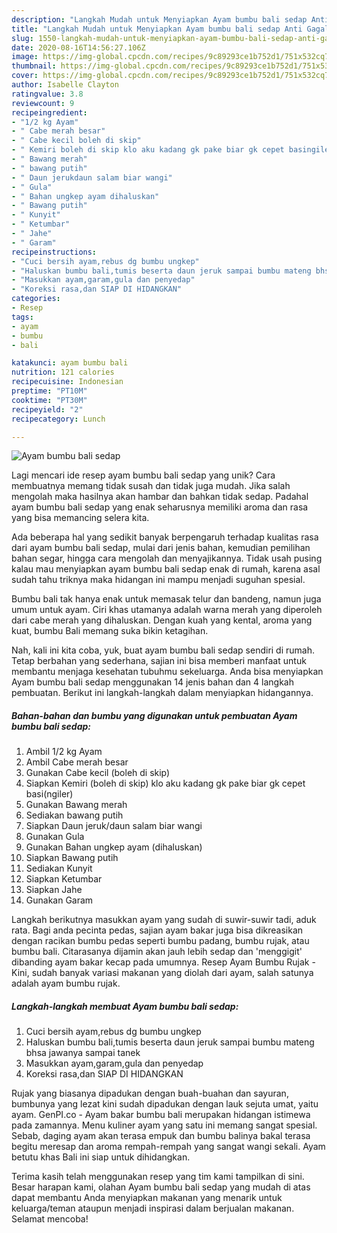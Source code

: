 ```yaml
---
description: "Langkah Mudah untuk Menyiapkan Ayam bumbu bali sedap Anti Gagal"
title: "Langkah Mudah untuk Menyiapkan Ayam bumbu bali sedap Anti Gagal"
slug: 1550-langkah-mudah-untuk-menyiapkan-ayam-bumbu-bali-sedap-anti-gagal
date: 2020-08-16T14:56:27.106Z
image: https://img-global.cpcdn.com/recipes/9c89293ce1b752d1/751x532cq70/ayam-bumbu-bali-sedap-foto-resep-utama.jpg
thumbnail: https://img-global.cpcdn.com/recipes/9c89293ce1b752d1/751x532cq70/ayam-bumbu-bali-sedap-foto-resep-utama.jpg
cover: https://img-global.cpcdn.com/recipes/9c89293ce1b752d1/751x532cq70/ayam-bumbu-bali-sedap-foto-resep-utama.jpg
author: Isabelle Clayton
ratingvalue: 3.8
reviewcount: 9
recipeingredient:
- "1/2 kg Ayam"
- " Cabe merah besar"
- " Cabe kecil boleh di skip"
- " Kemiri boleh di skip klo aku kadang gk pake biar gk cepet basingiler"
- " Bawang merah"
- " bawang putih"
- " Daun jerukdaun salam biar wangi"
- " Gula"
- " Bahan ungkep ayam dihaluskan"
- " Bawang putih"
- " Kunyit"
- " Ketumbar"
- " Jahe"
- " Garam"
recipeinstructions:
- "Cuci bersih ayam,rebus dg bumbu ungkep"
- "Haluskan bumbu bali,tumis beserta daun jeruk sampai bumbu mateng bhsa jawanya sampai tanek"
- "Masukkan ayam,garam,gula dan penyedap"
- "Koreksi rasa,dan SIAP DI HIDANGKAN"
categories:
- Resep
tags:
- ayam
- bumbu
- bali

katakunci: ayam bumbu bali 
nutrition: 121 calories
recipecuisine: Indonesian
preptime: "PT10M"
cooktime: "PT30M"
recipeyield: "2"
recipecategory: Lunch

---
```



![Ayam bumbu bali sedap](https://img-global.cpcdn.com/recipes/9c89293ce1b752d1/751x532cq70/ayam-bumbu-bali-sedap-foto-resep-utama.jpg)

Lagi mencari ide resep ayam bumbu bali sedap yang unik? Cara membuatnya memang tidak susah dan tidak juga mudah. Jika salah mengolah maka hasilnya akan hambar dan bahkan tidak sedap. Padahal ayam bumbu bali sedap yang enak seharusnya memiliki aroma dan rasa yang bisa memancing selera kita.

Ada beberapa hal yang sedikit banyak berpengaruh terhadap kualitas rasa dari ayam bumbu bali sedap, mulai dari jenis bahan, kemudian pemilihan bahan segar, hingga cara mengolah dan menyajikannya. Tidak usah pusing kalau mau menyiapkan ayam bumbu bali sedap enak di rumah, karena asal sudah tahu triknya maka hidangan ini mampu menjadi suguhan spesial.

Bumbu bali tak hanya enak untuk memasak telur dan bandeng, namun juga umum untuk ayam. Ciri khas utamanya adalah warna merah yang diperoleh dari cabe merah yang dihaluskan. Dengan kuah yang kental, aroma yang kuat, bumbu Bali memang suka bikin ketagihan.


Nah, kali ini kita coba, yuk, buat ayam bumbu bali sedap sendiri di rumah. Tetap berbahan yang sederhana, sajian ini bisa memberi manfaat untuk membantu menjaga kesehatan tubuhmu sekeluarga. Anda bisa menyiapkan Ayam bumbu bali sedap menggunakan 14 jenis bahan dan 4 langkah pembuatan. Berikut ini langkah-langkah dalam menyiapkan hidangannya.

<!--inarticleads1-->

##### Bahan-bahan dan bumbu yang digunakan untuk pembuatan Ayam bumbu bali sedap:

1. Ambil 1/2 kg Ayam
1. Ambil  Cabe merah besar
1. Gunakan  Cabe kecil (boleh di skip)
1. Siapkan  Kemiri (boleh di skip) klo aku kadang gk pake biar gk cepet basi(ngiler)
1. Gunakan  Bawang merah
1. Sediakan  bawang putih
1. Siapkan  Daun jeruk/daun salam biar wangi
1. Gunakan  Gula
1. Gunakan  Bahan ungkep ayam (dihaluskan)
1. Siapkan  Bawang putih
1. Sediakan  Kunyit
1. Siapkan  Ketumbar
1. Siapkan  Jahe
1. Gunakan  Garam


Langkah berikutnya masukkan ayam yang sudah di suwir-suwir tadi, aduk rata. Bagi anda pecinta pedas, sajian ayam bakar juga bisa dikreasikan dengan racikan bumbu pedas seperti bumbu padang, bumbu rujak, atau bumbu bali. Citarasanya dijamin akan jauh lebih sedap dan &#39;menggigit&#39; dibanding ayam bakar kecap pada umumnya. Resep Ayam Bumbu Rujak - Kini, sudah banyak variasi makanan yang diolah dari ayam, salah satunya adalah ayam bumbu rujak. 

<!--inarticleads2-->

##### Langkah-langkah membuat Ayam bumbu bali sedap:

1. Cuci bersih ayam,rebus dg bumbu ungkep
1. Haluskan bumbu bali,tumis beserta daun jeruk sampai bumbu mateng bhsa jawanya sampai tanek
1. Masukkan ayam,garam,gula dan penyedap
1. Koreksi rasa,dan SIAP DI HIDANGKAN


Rujak yang biasanya dipadukan dengan buah-buahan dan sayuran, bumbunya yang lezat kini sudah dipadukan dengan lauk sejuta umat, yaitu ayam. GenPI.co - Ayam bakar bumbu bali merupakan hidangan istimewa pada zamannya. Menu kuliner ayam yang satu ini memang sangat spesial. Sebab, daging ayam akan terasa empuk dan bumbu balinya bakal terasa begitu meresap dan aroma rempah-rempah yang sangat wangi sekali. Ayam betutu khas Bali ini siap untuk dihidangkan. 

Terima kasih telah menggunakan resep yang tim kami tampilkan di sini. Besar harapan kami, olahan Ayam bumbu bali sedap yang mudah di atas dapat membantu Anda menyiapkan makanan yang menarik untuk keluarga/teman ataupun menjadi inspirasi dalam berjualan makanan. Selamat mencoba!
